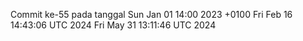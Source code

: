 Commit ke-55 pada tanggal Sun Jan 01 14:00 2023 +0100
Fri Feb 16 14:43:06 UTC 2024
Fri May 31 13:11:46 UTC 2024
